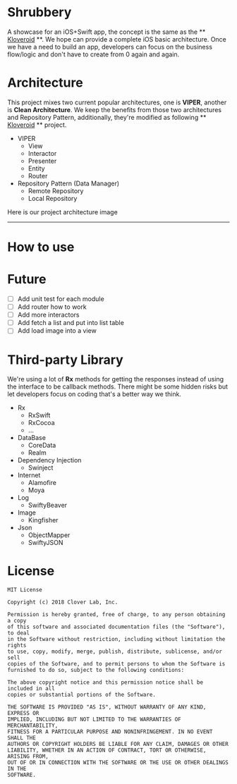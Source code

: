 # Shrubbery

A showcase for an iOS+Swift app, the concept is the same as the ** [Kloveroid](https://github.com/dev-cloverlab/Kloveroid) **. We hope can provide a
complete iOS basic architecture. Once we have a need to build an app, developers can focus on the
business flow/logic and don't have to create from 0 again and again.

# Architecture

This project mixes two current popular architectures, one is **VIPER**, another is **Clean
Architecture**. We keep the benefits from those two architectures and Repository Pattern,
additionally, they're modified as following ** [Kloveroid](https://github.com/dev-cloverlab/Kloveroid) ** project.

- VIPER
  - View
  - Interactor
  - Presenter
  - Entity
  - Router
- Repository Pattern (Data Manager)
  - Remote Repository
  - Local Repository

Here is our project architecture image

***

# How to use

# Future

- [ ] Add unit test for each module
- [ ] Add router how to work
- [ ] Add more interactors
- [ ] Add fetch a list and put into list table
- [ ] Add load image into a view

# Third-party Library

We're using a lot of **Rx** methods for getting the responses instead of using the interface to be
callback methods. There might be some hidden risks but let developers focus on coding that's a
better way we think.

- Rx
  - RxSwift
  - RxCocoa
  - ...
- DataBase
  - CoreData
  - Realm
- Dependency Injection
  - Swinject
- Internet
  - Alamofire
  - Moya
- Log
  - SwiftyBeaver
- Image
  - Kingfisher
- Json
  - ObjectMapper
  - SwiftyJSON

# License

```
MIT License

Copyright (c) 2018 Clover Lab, Inc.

Permission is hereby granted, free of charge, to any person obtaining a copy
of this software and associated documentation files (the "Software"), to deal
in the Software without restriction, including without limitation the rights
to use, copy, modify, merge, publish, distribute, sublicense, and/or sell
copies of the Software, and to permit persons to whom the Software is
furnished to do so, subject to the following conditions:

The above copyright notice and this permission notice shall be included in all
copies or substantial portions of the Software.

THE SOFTWARE IS PROVIDED "AS IS", WITHOUT WARRANTY OF ANY KIND, EXPRESS OR
IMPLIED, INCLUDING BUT NOT LIMITED TO THE WARRANTIES OF MERCHANTABILITY,
FITNESS FOR A PARTICULAR PURPOSE AND NONINFRINGEMENT. IN NO EVENT SHALL THE
AUTHORS OR COPYRIGHT HOLDERS BE LIABLE FOR ANY CLAIM, DAMAGES OR OTHER
LIABILITY, WHETHER IN AN ACTION OF CONTRACT, TORT OR OTHERWISE, ARISING FROM,
OUT OF OR IN CONNECTION WITH THE SOFTWARE OR THE USE OR OTHER DEALINGS IN THE
SOFTWARE.
```

